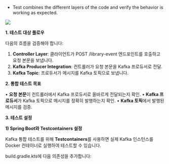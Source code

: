 
- Test combines the different layers of the code and verify the behavior is working as expected.

![](Pasted%20image%2020241118165011.png)

**1. 테스트 대상 플로우**

다음의 흐름을 검증해야 합니다:

1. **Controller Layer**: 클라이언트가 POST /library-event 엔드포인트를 호출하고 요청 본문을 보냅니다.
2. **Kafka Producer Integration**: 컨트롤러가 요청 본문을 Kafka 프로듀서로 전달.
3. **Kafka Topic**: 프로듀서가 메시지를 Kafka 토픽으로 보냅니다.

**2. 통합 테스트 목표**

• **요청 본문**이 컨트롤러에서 Kafka 프로듀서로 올바르게 전달되는지 확인.
• **Kafka 프로듀서**가 Kafka 토픽으로 메시지를 정확히 발행하는지 확인.
• **Kafka 토픽**에서 발행된 메시지를 검증.


**3. 테스트 설정**

  

**1) Spring Boot와 Testcontainers 설정**

  

Kafka 통합 테스트를 위해 **Testcontainers**를 사용하면 실제 Kafka 인스턴스를 Docker 컨테이너로 실행하여 테스트할 수 있습니다.

  

build.gradle.kts에 다음 의존성을 추가합니다: